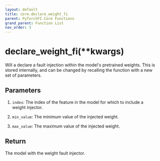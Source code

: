 ```yaml
---
layout: default
title: core.declare_weight_fi
parent: PyTorchFI.Core Functions
grand_parent: Function List
nav_order: 3
---
```


# declare_weight_fi(\*\*kwargs)

Will a declare a fault injection within the model's pretrained weights. This is stored internally, and can be changed by recalling the function with a new set of parameters.

## Parameters

1. `index`: The index of the feature in the model for which to include a weight injector.

2. `min_value`: The minimum value of the injected weight.

3. `max_value`: The maximum value of the injected weight.

## Return

The model with the weight fault injector.
